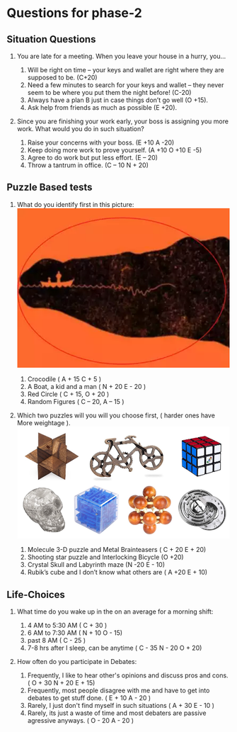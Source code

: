 # Questions for phase-2

## Situation Questions

1. You are late for a meeting. When you leave your house in a hurry, you…
    1. Will be right on time – your keys and wallet are right where they are supposed to be. (C+20)
    1. Need a few minutes to search for your keys and wallet – they never seem to be where you put them the night before! (C-20)
    1. Always have a plan B just in case things don’t go well (O +15).
    1. Ask help from friends as much as possible (E +20).

1. Since you are finishing your work early, your boss is assigning you more work. What would you do in such situation?
    1. Raise your concerns with your boss. (E +10 A -20)
    1. Keep doing more work to prove yourself. (A +10 O +10 E -5)
    1. Agree to do work but put less effort. (E – 20)
    1. Throw a tantrum in office.	(C – 10 N + 20)

## Puzzle Based tests
  
1. What do you identify first in this picture:
![Illusions](images/puzzle1.png)
    1. Crocodile  ( A + 15 C + 5  )
    1. A Boat, a kid and a man ( N + 20 E - 20 )
    1. Red Circle ( C + 15, O + 20 )
    1. Random Figures ( C – 20,  A – 15 ) 

1. Which two puzzles will you will you choose first, ( harder ones have 
More weightage ).
![3-D Puzzles](images/puzzle2.png)
    1. Molecule 3-D puzzle and Metal Brainteasers ( C + 20 E + 20)
    1. Shooting star puzzle and Interlocking Bicycle (O +20)
    1. Crystal Skull and Labyrinth maze (N -20 E - 10)
    1. Rubik’s cube  and I don’t know what others are ( A +20 E + 10)

## Life-Choices 

1. What time do you wake up in the on an average for a morning shift:
    1. 4 AM to 5:30 AM ( C + 30 )
    1. 6 AM to 7:30 AM ( N + 10 O - 15)
    1. past 8 AM ( C - 25 )
    1. 7-8 hrs after I sleep, can be anytime ( C - 35 N - 20 O + 20) 

1. How often do you participate in Debates:
    1. Frequently, I like to hear other's opinions and discuss pros and cons. ( O + 30 N + 20 E + 15)
    1. Frequently, most people disagree with me and have to get into debates to get stuff done. ( E + 10 A - 20 )
    1. Rarely, I just don't find myself in such situations ( A + 30 E - 10 )
    1. Rarely, its just a waste of time and most debaters are passive agressive anyways. ( O - 20 A - 20 )

